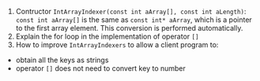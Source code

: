 1. Contructor `IntArrayIndexer(const int aArray[], const int aLength)`: `const int aArray[]` is the same as `const int* aArray`, which is a pointer to the first array element. This conversion is performed automatically.
2. Explain the for loop in the implementation of operator `[]`
3. How to improve `IntArrayIndexers` to allow a client program to:
  - obtain all the keys as strings
  - operator `[]` does not need to convert key to number
